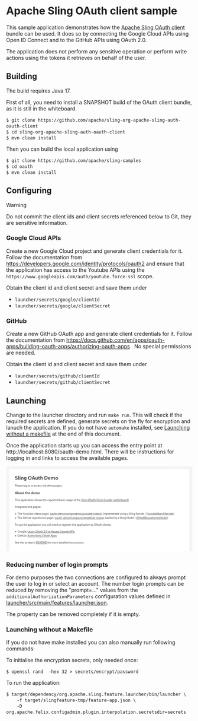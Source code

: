 # Apache Sling OAuth client sample

This sample application demonstrates how the [Apache Sling OAuth client](https://github.com/apache/sling-org-apache-sling-auth-oauth-client)
bundle can be used. It does so by connecting the Google Cloud APIs using Open ID Connect and to
the GitHub APIs using OAuth 2.0.

The application does not perform any sensitive operation or perform write actions using the
tokens it retrieves on behalf of the user.

## Building

The build requires Java 17.

First of all, you need to install a SNAPSHOT build of the OAuth client bundle, as it is still in the whiteboard.

```
$ git clone https://github.com/apache/sling-org-apache-sling-auth-oauth-client
$ cd sling-org-apache-sling-auth-oauth-client
$ mvn clean install
```

Then you can build the local application using

```
$ git clone https://github.com/apache/sling-samples
$ cd oauth
$ mvn clean install
```

## Configuring

> [!WARNING]
> Do not commit the client ids and client secrets referenced below to Git, they are sensitive information.

### Google Cloud APIs

Create a new Google Cloud project and generate client credentials for it. Follow the documentation from
https://developers.google.com/identity/protocols/oauth2 and ensure that the application has access to
the Youtube APIs using the `https://www.googleapis.com/auth/youtube.force-ssl` scope.

Obtain the client id and client secret and save them under

- `launcher/secrets/google/clientId`
- `launcher/secrets/google/clientSecret`

### GitHub

Create a new GitHub OAuth app and generate client credentials for it. Follow the documentation from 
https://docs.github.com/en/apps/oauth-apps/building-oauth-apps/authorizing-oauth-apps . No special
permissions are needed.

Obtain the client id and client secret and save them under

- `launcher/secrets/github/clientId`
- `launcher/secrets/github/clientSecret`

## Launching

Change to the launcher directory and run `make run`.  This will check if the required secrets are
defined, generate secrets on the fly for encryption and lanuch the application. If you do not have `automake`
installed, see [Launching without a makefile](#launching-without-a-makefile) at the end of this
document.

Once the application starts up you can access the entry point at http://localhost:8080/oauth-demo.html.
There will be instructions for logging in and links to access the available pages.

![screenshot of the welcome page](demo-welcome.png)

### Reducing number of login prompts

For demo purposes the two connections are configured to always prompt the user to log in or select
an account. The number login prompts can be reduced by removing the "prompt=..." values from the
`additionalAuthorizationParameters` configuration values defined in [launcher/src/main/features/launcher.json](launcher/src/main/features/launcher.json).

The property can be removed completely if it is empty.

### Launching without a Makefile

If you do not have make installed you can also manually run following commands:

To initialise the encryption secrets, only needed once:

```
$ openssl rand  -hex 32 > secrets/encrypt/password
```

To run the application:

```
$ target/dependency/org.apache.sling.feature.launcher/bin/launcher \
    -f target/slingfeature-tmp/feature-app.json \
    -D org.apache.felix.configadmin.plugin.interpolation.secretsdir=secrets
```
